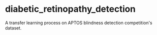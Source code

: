 # diabetic_retinopathy_detection
A transfer learning process on APTOS blindness detection competition's dataset. 
